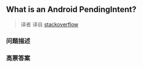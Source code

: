 ## What is an Android PendingIntent?

> 译者 译自 [stackoverflow](http://stackoverflow.com/questions/2808796/what-is-an-android-pendingintent) 

### 问题描述 

### 高票答案 

